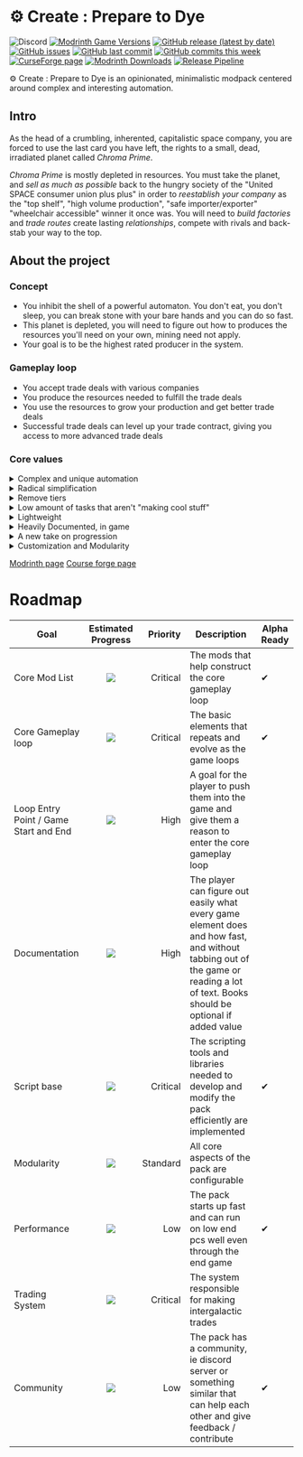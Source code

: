 # ⚙️ Create : Prepare to Dye         
![Discord](https://img.shields.io/discord/890222432605057044)
[![Modrinth Game Versions](https://img.shields.io/modrinth/game-versions/bMs2ZGmU?label=Avilable+for)](https://modrinth.com/modpack/create-prepare-to-dye)
[![GitHub release (latest by date)](https://img.shields.io/github/v/release/Yarden-zamir/Create-Prepare-to-Dye)](https://github.com/Yarden-zamir/Create-Prepare-to-Dye/releases)
[![GitHub issues](https://img.shields.io/github/issues/Yarden-zamir/Create-Prepare-to-Dye)](https://github.com/Yarden-zamir/Create-Prepare-to-Dye/issues?q=is%3Aissue+is%3Aopen+sort%3Acomments-desc)
[![GitHub last commit](https://img.shields.io/github/last-commit/Yarden-zamir/Create-Prepare-to-Dye)](https://github.com/Yarden-zamir/Create-Prepare-to-Dye/commits)
[![GitHub commits this week](https://img.shields.io/github/commit-activity/w/yarden-zamir/Create-Prepare-to-Dye)](https://github.com/Yarden-zamir/Create-Prepare-to-Dye/commits)
[![CurseForge page](http://cf.way2muchnoise.eu/518606.svg)](https://minecraft.curseforge.com/projects/518606)
[![Modrinth Downloads](https://img.shields.io/modrinth/dt/bMs2ZGmU?label=Modrinth)](https://modrinth.com/modpack/create-prepare-to-dye)
[![Release Pipeline](https://github.com/Yarden-zamir/Create-Prepare-to-Dye/actions/workflows/push.yml/badge.svg)](https://github.com/Yarden-zamir/Create-Prepare-to-Dye/actions/workflows/push.yml)

⚙️ Create : Prepare to Dye is an opinionated, minimalistic modpack centered around complex and interesting automation.

## Intro
As the head of a crumbling, inherented, capitalistic space company, you are forced to use the last card you have left, the rights to a small, dead, irradiated planet called *Chroma Prime*.

*Chroma Prime* is mostly depleted in resources. You must take the planet, and *sell as much as possible* back to the hungry society of the "United SPACE consumer union plus plus" in order to *reestablish your company* as the "top shelf", "high volume production", "safe importer/exporter" "wheelchair accessible" winner it once was. You will need to *build factories* and *trade routes* create lasting *relationships*, compete with rivals and back-stab your way to the top.
## About the project

### Concept
- You inhibit the shell of a powerful automaton. You don't eat, you don't sleep, you can break stone with your bare hands and you can do so fast.
- This planet is depleted, you will need to figure out how to produces the resources you'll need on your own, mining need not apply.
- Your goal is to be the highest rated producer in the system.
### Gameplay loop
- You accept trade deals with various companies
- You produce the resources needed to fulfill the trade deals
- You use the resources to grow your production and get better trade deals
- Successful trade deals can level up your trade contract, giving you access to more advanced trade deals
### Core values
<details>
  <summary>Complex and unique automation</summary>
  
Using Create and Botanias natural automation focus as a loose base, we are constructing processing lines with depth and options.
* Create - A core part of the pack, the unique logistics and processes of the mod allow us to explore new territory in problem solving and creative automation*1
* Botania - Another core element of the experience, ties well into playing with dye and works hand in hand with create in this modpack 
* Quark + oddities
---
On top of those we add many processing lines (over 1200 recipe changes and additions) that focus on the core gameplay loop of the pack, and are designed to be interesting and fun to automate.
</details>
<details>
  <summary>Radical simplification</summary>

No clutter. Every item and block has ~~a reason~~ at least a few reasons to be in the game. Otherwise it gets yeeted
</details>
<details>
  <summary>Remove tiers</summary>

* With the exception of regular crafting table recipes. Most if not all other recipes have a place in any stage of th game. For example the grindstones from create are not a flat upgrade over the millstone, the millstone produces of a single product, while the grindstones produce multiple products, but at a lower rate. Every recipe will have advantages and disadvantages, and depending on your exsisting processing lines it might make sense to use different ones.
* With the exception of stone. Tools and armor have been rebalanced to have a place at any point in the game.
  * wood tools do not exist
  * iron tools have the most durability
    * botania's manasteel has less durability but can be replenished with mana
  * diamond tools have the high speed
  * gold tools have the most enchantability and are the fastest, but have the least durability (but more than in vanilla)
  * netherite tools are the most well rounded. But are slower than diamond, have less enchantability than gold and have less durability than iron
</details>
<details>
  <summary>Low amount of tasks that aren't "making cool stuff"</summary>
  
* Effortless building - with the configs that allow you to build and destroy huge things right out of the gate.
* Refined Storage - without any automation parts, it is just a fancy way to access your storage to make your life easier without taking away any of the cool automation
</details>
<details>
  <summary>Lightweight</summary>
  
The pack has around 60 mods, takes less than a minute to boot!
</details>
<details>
  <summary>Heavily Documented, in game</summary>
  
JEI is a core gameplay element. Imagine playing botania without needing to open a book or a wiki
</details>
<details>
  <summary>A new take on progression</summary>
  
Consistency and fun, sense based processes over realistic ones
</details>

<details>
  <summary>Customization and Modularity</summary>
  
we have a clear gameplay loop we try to enforce, but if there is something that doesn't fit, you should be able to change it easily.
Out script base uses a feature based aproach, where you can enable and disable features of the pack, and even add your own using our recipe managers. Examples:
```javascript
if (feature('Manapool-crafting-table recipes for single ingredient crafting')) {
    forEachRecipe([{ type: 'minecraft:crafting_shapeless' }], recipe => {
        let ingredients = recipe.getOriginalRecipeIngredients();
        if (ingredients.length != 1) return;

        let resultId = recipe.getOriginalRecipeResult().getId();
        let ingredientId = ingredients[0].getItemIds()[0];

        let hasRemovedItems = [resultId, ingredientId].some(id => global.itemsToRemove.includes(id));
        if (hasRemovedItems) return;

        if (manapool_single_crafting_blacklist.includes(recipe.getId())) return;
        console.info('recipe: ' + resultId + ' ' + ingredientId + ' ' + recipe.getId()+ 'removed: ' + recipe.removed)
        if (recipe.removed) return;
        addInfusion(recipe.getOriginalRecipeResult(), ingredients[0], 500, 'minecraft:crafting_table');
        console.info('Adding infusion for "' + resultId + '" and "' + ingredientId+'"');
    });
}
```
This is an example feature that adds all crafting table recipes that have one ingredient to a new process of using a mana pool with a crafting table underneath.

If you don't like this feature, or any other feature, you can use `disabledFeature('Manapool-crafting-table recipes for single ingredient crafting')` in your script to disable it.

See all features [here](kubejs/server_scripts/base/featrues)
</details>






[Modrinth page](https://modrinth.com/modpack/create-prepare-to-dye)
[Course forge page](https://www.curseforge.com/minecraft/modpacks/create-run)

# Roadmap
| Goal                                 | Estimated Progress                 | Priority | Description          | Alpha Ready |
|--------------------------------------|:-----------------------------------:|---------:|----------------------|-------------|
| Core Mod List                        | ![](https://progress-bar.dev/95)   | Critical | The mods that help construct the core gameplay loop| ✔           |
| Core Gameplay loop                   | ![](https://progress-bar.dev/85)   | Critical | The basic elements that repeats and evolve as the game loops| ✔      |
| Loop Entry Point / Game Start and End| ![](https://progress-bar.dev/35)   | High     | A goal for the player to push them into the game and give them a reason to enter the core gameplay loop|          |
| Documentation                        | ![](https://progress-bar.dev/30)   | High     | The player can figure out easily what every game element does and how fast, and without tabbing out of the game or reading a lot of text. Books should be optional if added value |          |
| Script base                          | ![](https://progress-bar.dev/100)  | Critical | The scripting tools and libraries needed to develop and modify the pack efficiently are implemented| ✔      |
| Modularity                           | ![](https://progress-bar.dev/90)   | Standard | All core aspects of the pack are configurable|          |
| Performance                          | ![](https://progress-bar.dev/90)   | Low      | The pack starts up fast and can run on low end pcs well even through the end game| ✔      |
| Trading System                       | ![](https://progress-bar.dev/25)   | Critical | The system responsible for making intergalactic trades|          |
| Community                            | ![](https://progress-bar.dev/2)    | Low      | The pack has a community, ie discord server or something similar that can help each other and give feedback / contribute| ✔    |
